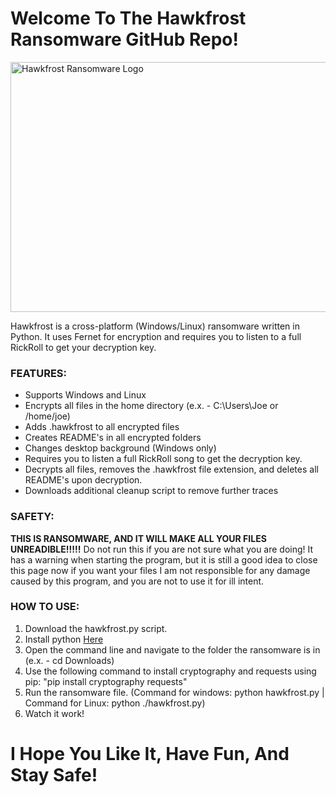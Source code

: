 # Welcome To The Hawkfrost Ransomware GitHub Repo!

<img src="https://eli-sterken.github.io/Garden-Times/hawkfrost/background.jpg" width="600px" height="400px" alt="Hawkfrost Ransomware Logo">

Hawkfrost is a cross-platform (Windows/Linux) ransomware written in Python. It uses Fernet for
encryption and requires you to listen to a full RickRoll to get your decryption key.

### FEATURES:
 - Supports Windows and Linux
 - Encrypts all files in the home directory (e.x. - C:\Users\Joe or /home/joe)
 - Adds .hawkfrost to all encrypted files
 - Creates README's in all encrypted folders
 - Changes desktop background (Windows only)
 - Requires you to listen a full RickRoll song to get the decryption key.
 - Decrypts all files, removes the .hawkfrost file extension, and deletes all README's upon decryption.
 - Downloads additional cleanup script to remove further traces

### SAFETY:
  **THIS IS RANSOMWARE, AND IT WILL MAKE ALL YOUR FILES UNREADIBLE!!!!!**
  Do not run this if you are not sure what you are doing! 
  It has a warning when starting the program, but it is still a good idea to close this page now if you want your files
  I am not responsible for any damage caused by this program, and you are not to use it for ill intent.

### HOW TO USE:
1. Download the hawkfrost.py script.
2. Install python [Here](https://python.org/downloads)
3. Open the command line and navigate to the folder the ransomware is in (e.x. - cd Downloads)
4. Use the following command to install cryptography and requests using pip: "pip install cryptography requests"
5. Run the ransomware file. (Command for windows: python hawkfrost.py | Command for Linux: python ./hawkfrost.py)
6. Watch it work!

# I Hope You Like It, Have Fun, And Stay Safe! 
